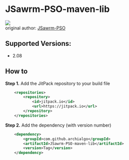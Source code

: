 # JSawrm-PSO-maven-lib
[![](https://jitpack.io/v/Agent14zbz/JSawrm-PSO-maven-lib.svg)](https://jitpack.io/#Agent14zbz/JSawrm-PSO-maven-lib)  
original author: [JSawrm-PSO](http://jswarm-pso.sourceforge.net/)  

## Supported Versions:  
- 2.08

## How to
**Step 1.** Add the JitPack repository to your build file
``` xml
	<repositories>
		<repository>
		    <id>jitpack.io</id>
		    <url>https://jitpack.io</url>
		</repository>
	</repositories>
```
**Step 2.** Add the dependency (with version number)
``` xml
	<dependency>
	    <groupId>com.github.archialgo</groupId>
	    <artifactId>JSawrm-PSO-maven-lib</artifactId>
	    <version>Tag</version>
	</dependency>
```
